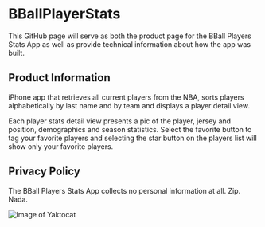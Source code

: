 # BBallPlayerStats

This GitHub page will serve as both the product page for the BBall Players Stats App as well as provide technical information about how the app was built.

## Product Information

iPhone app that retrieves all current players from the NBA, sorts players alphabetically by last name and by team and displays a player detail view.

Each player stats detail view presents a pic of the player, jersey and position, demographics and season statistics. Select the favorite button to tag your favorite players and selecting the star button on the players list will show only your favorite players.

## Privacy Policy

The BBall Players Stats App collects no personal information at all. Zip. Nada.
 
![Image of Yaktocat](https://images.squarespace-cdn.com/content/v1/5e2ca76d3df0a85f43d5341b/1594151357390-5AG9DHWBA8FHHNUNB2BK/ke17ZwdGBToddI8pDm48kMLXt2IZ6W0FiseFUUlqFWt7gQa3H78H3Y0txjaiv_0fDoOvxcdMmMKkDsyUqMSsMWxHk725yiiHCCLfrh8O1z5QHyNOqBUUEtDDsRWrJLTmDmxu0XTIqsAbvvuVzM-gsK3hSatnf91hnbI6P-AN79G1ScgdrgT7pKv1sahEM79y/FavoritePlayer.png?format=750w)



